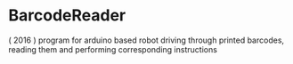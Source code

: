 # BarcodeReader
( 2016 ) program for arduino based robot driving through printed barcodes, reading them and performing corresponding instructions
